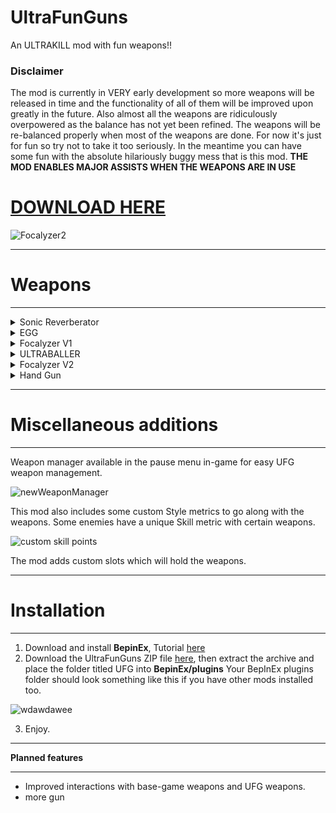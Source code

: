 # UltraFunGuns
An ULTRAKILL mod with fun weapons!!

### Disclaimer
The mod is currently in VERY early development so more weapons will be released in time and the functionality of all of them will be improved upon greatly in the future. Also almost all the weapons are ridiculously overpowered as the balance has not yet been refined. The weapons will be re-balanced properly when most of the weapons are done. For now it's just for fun so try not to take it too seriously.
In the meantime you can have some fun with the absolute hilariously buggy mess that is this mod.
**THE MOD ENABLES MAJOR ASSISTS WHEN THE WEAPONS ARE IN USE**

# [DOWNLOAD HERE](https://github.com/Hydraxous/UltraFunGuns/releases/download/1.1.6-Experimental/UFG-1.1.6-Experimental.zip)

![Focalyzer2](https://user-images.githubusercontent.com/8602389/194092032-e4119719-a5c8-4230-886e-c8f141061c57.png)

______________________________________________________________________________________________
# Weapons
______________________________________________________________________________________________

<details>
  <summary>Sonic Reverberator</summary>


## Sonic Reverberator - Kinetic weapon

______________________________________________________________________________________________
The Sonic Reverberator is a device built around a strange artifact which seems to hold an untold amount of energy.
After charging the device and exciting the artifact, this device is capable of unleashing a MASSIVE amount of energy in devastating shockwave.
[![Promotional Art Sonic Reverberator](https://cdn.discordapp.com/attachments/432329547023908884/1019861005502795816/son342re35.png)](https://www.youtube.com/watch?v=9hzw5vhXvEc)
Click image for Demo Video ^^

However, it's best to be careful. Overcharging this weapon could have disasterous consequences and it will need to cool down for a while.

To use the weapon, hold Primary Fire to charge it and press Secondary Fire to release charged energy.

Planned changes:
- Total rework
</details>
<details>
  <summary>EGG</summary>


## EGG - Throwable device

______________________________________________________________________________________________
The EGG in the correct hands can be absolutely devastating. Nobody understands where it came from, but it's here.
The EGG can be thrown or dropped below you. When the EGG is airborne, you can shoot it for an EGGSPLOSION which will hurl more EGG at nearby enemies.

[![EGG weapon demo video](https://cdn.discordapp.com/attachments/432329547023908884/1022769971497025546/EGGImage.png)](https://youtu.be/KMYrRXTsWJc)
Click the image for Demo Video ^^

To use the weapon, you can press Primary Fire to throw an egg and Secondary Fire*to drop it below you without inheriting your speed.

Planned changes:
- TBA
</details>
<details>
  <summary>Focalyzer V1</summary>


## Focalyzer V1 - Energy weapon

______________________________________________________________________________________________
The Focalyzer functions by focusing a weak laser beam into a specialized crystal which amplifies it's wavelength allowing it to deliver massive energy streams at vast distances. UNRELATED FUN FACT: The scientist who created it was apparently vaporized along with 12 others at a dance party shortly after the device's invention.

[![Focalyzer video demo](https://cdn.discordapp.com/attachments/432329547023908884/1022769972067446784/FocalyzerImage.png)](https://youtu.be/_2U7UiblUFc)
Click the image for Demo Video ^^

To use the weapon, you can hold **Primary Fire** to fire the laser. The laser can be used to damage enemies by itself. However, by pressing **Secondary Fire** you can dispense one of the six Pylons from the weapon. When a Pylon is charged with a Focalyzer beam it will refract the beam in random directions. If several Pylons are within range of each other the Pylons will refract the beam to eachother dealing damage over an area. 

Planned changes:
- N/A
</details>
<details>
  <summary>ULTRABALLER</summary>


## ULTRABALLER - Throwable Device
______________________________________________________________________________________________
Crafted from the finest rubber or leather or... yeah we don't know. But it's bouncy!

[![Ultraballerimage](https://cdn.discordapp.com/attachments/432329547023908884/1023616885889175622/UltraballerImage2.png)](https://www.youtube.com/watch?v=wE9VJR8xwnY)
Click for "demo" video ^

How to use:
You can throw the ball with primary fire. Alternatively you can charge your throw by holding primary fire and release for a stronger throw.
You can also softly throw the ball with secondary fire.
When the ball is in play, you can pull it towards you by holding secondary fire. Releasing secondary fire will send the ball away from you again.

You can shoot the ball with the revolver or parry it to excite it. When the ball gets excited it will attempt to find the nearest enemy and perform a homing attack at it. 

Every time the ball bounces it increases it's speed and damage. While excited the ball will have even further increased speed and damage output.

Press K while the weapon is eqiupped to swap the skin on the ball between kickball and basketball.

Planned changes:
- None
</details>
<details>
  <summary>Focalyzer V2</summary>


## Focalyzer V2 - Energy weapon

______________________________________________________________________________________________
The Focalyzer V2 is quite similar to it's predecessor. However, the main difference is that your pylons will now follow your command very carefully.

![Focalyzer2](https://user-images.githubusercontent.com/8602389/194092032-e4119719-a5c8-4230-886e-c8f141061c57.png)
Demo video coming soon ^^

To use the weapon, you can hold **Primary Fire** to fire the laser. The laser can be used to damage enemies by itself. However, by pressing **Secondary Fire** you can dispense a pylon from the weapon. When a pylon is active, it will fire at the exact point that you are firing at! Pylons will recharge faster with a higher style rank. 

Planned changes:
- Balancing
</details>
<details>
  <summary>Hand Gun</summary>


## Hand Gun - Hand type weapon :)

______________________________________________________________________________________________
The Hand gun is like your hand but its a gun lol

![Hand Gun](https://user-images.githubusercontent.com/8602389/194092046-040d1a3d-18a1-44d0-9cf9-7e969e10856e.png)
Demo video coming soon ^^

Primary fire shoots a powerful, piercing, explosive beam. The beam is so powerful it can destroy enemy projectiles mid flight!

Planned changes:
- Balancing
- Sound fixes
- Secondary action
</details>


______________________________________________________________________________________________
# Miscellaneous additions
______________________________________________________________________________________________
Weapon manager available in the pause menu in-game for easy UFG weapon management.

![newWeaponManager](https://user-images.githubusercontent.com/8602389/194091030-5b16e8b8-a0fc-4bf0-ae4a-cd8d3c7305f0.png)

This mod also includes some custom Style metrics to go along with the weapons. Some enemies have a unique Skill metric with certain weapons.

![custom skill points](https://cdn.discordapp.com/attachments/432329547023908884/1019852616303394876/awdsiuhai.PNG)

The mod adds custom slots which will hold the weapons.
_______________________________________________________________________________________________________________________________________
# Installation
_______________________________________________________________________________________________________________________________________
1. Download and install **BepinEx**, Tutorial [here](https://www.youtube.com/watch?v=meNiXcbPh_s)
2. Download the UltraFunGuns ZIP file [here](https://github.com/Hydraxous/UltraFunGuns/releases/download/1.1.6-Experimental/UFG-1.1.6-Experimental.zip), then extract the archive and place the folder titled UFG into **BepinEx/plugins**
Your BepInEx plugins folder should look something like this if you have other mods installed too.

![wdawdawee](https://user-images.githubusercontent.com/8602389/194096157-bffdff6b-f04f-4569-a060-d3e5d770d33e.PNG)

3. Enjoy.
_______________________________________________________________________________________________________________________________________
**Planned features**
_______________________________________________________________________________________________________________________________________
- Improved interactions with base-game weapons and UFG weapons.
- more gun
